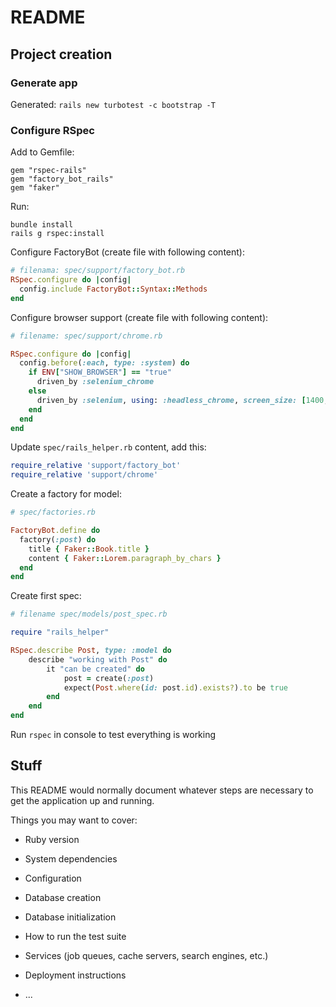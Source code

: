 # README

## Project creation
### Generate app
Generated: `rails new turbotest -c bootstrap -T`
### Configure RSpec
Add to Gemfile:
```
gem "rspec-rails"
gem "factory_bot_rails"
gem "faker"
```
Run:
```
bundle install
rails g rspec:install
```
Configure FactoryBot (create file with following content):
```ruby
# filenama: spec/support/factory_bot.rb
RSpec.configure do |config|
  config.include FactoryBot::Syntax::Methods
end
```
Configure browser support (create file with following content):
```ruby
# filename: spec/support/chrome.rb

RSpec.configure do |config|
  config.before(:each, type: :system) do
    if ENV["SHOW_BROWSER"] == "true"
      driven_by :selenium_chrome
    else
      driven_by :selenium, using: :headless_chrome, screen_size: [1400, 1400]
    end
  end
end
```
Update `spec/rails_helper.rb` content, add this:
```ruby
require_relative 'support/factory_bot'
require_relative 'support/chrome'
```
Create a factory for model:
```ruby
# spec/factories.rb

FactoryBot.define do
  factory(:post) do
    title { Faker::Book.title }
    content { Faker::Lorem.paragraph_by_chars }
  end
end
```
Create first spec:
```ruby
# filename spec/models/post_spec.rb

require "rails_helper"

RSpec.describe Post, type: :model do
    describe "working with Post" do
        it "can be created" do
            post = create(:post)
            expect(Post.where(id: post.id).exists?).to be true
        end
    end
end
```
Run `rspec` in console to test everything is working

## Stuff
This README would normally document whatever steps are necessary to get the
application up and running.

Things you may want to cover:

* Ruby version

* System dependencies

* Configuration

* Database creation

* Database initialization

* How to run the test suite

* Services (job queues, cache servers, search engines, etc.)

* Deployment instructions

* ...
